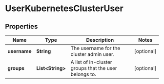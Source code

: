 

# UserKubernetesClusterUser


## Properties

| Name | Type | Description | Notes |
|------------ | ------------- | ------------- | -------------|
|**username** | **String** | The username for the cluster admin user. |  [optional] |
|**groups** | **List&lt;String&gt;** | A list of in-cluster groups that the user belongs to. |  [optional] |



